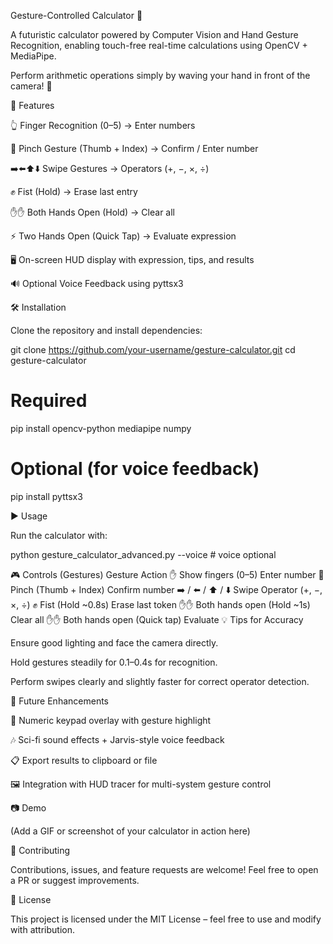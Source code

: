 Gesture-Controlled Calculator 🤖

A futuristic calculator powered by Computer Vision and Hand Gesture Recognition, enabling touch-free real-time calculations using OpenCV + MediaPipe.

Perform arithmetic operations simply by waving your hand in front of the camera! 🚀

📌 Features

👆 Finger Recognition (0–5) → Enter numbers

🤏 Pinch Gesture (Thumb + Index) → Confirm / Enter number

➡️⬅️⬆️⬇️ Swipe Gestures → Operators (+, −, ×, ÷)

✊ Fist (Hold) → Erase last entry

✋✋ Both Hands Open (Hold) → Clear all

⚡ Two Hands Open (Quick Tap) → Evaluate expression

🖥️ On-screen HUD display with expression, tips, and results

🔊 Optional Voice Feedback using pyttsx3

🛠 Installation

Clone the repository and install dependencies:

git clone https://github.com/your-username/gesture-calculator.git
cd gesture-calculator

# Required
pip install opencv-python mediapipe numpy

# Optional (for voice feedback)
pip install pyttsx3

▶️ Usage

Run the calculator with:

python gesture_calculator_advanced.py --voice   # voice optional

🎮 Controls (Gestures)
Gesture	Action
✋ Show fingers (0–5)	Enter number
🤏 Pinch (Thumb + Index)	Confirm number
➡️ / ⬅️ / ⬆️ / ⬇️ Swipe	Operator (+, −, ×, ÷)
✊ Fist (Hold ~0.8s)	Erase last token
✋✋ Both hands open (Hold ~1s)	Clear all
✋✋ Both hands open (Quick tap)	Evaluate
💡 Tips for Accuracy

Ensure good lighting and face the camera directly.

Hold gestures steadily for 0.1–0.4s for recognition.

Perform swipes clearly and slightly faster for correct operator detection.

🚀 Future Enhancements

🔢 Numeric keypad overlay with gesture highlight

🎶 Sci-fi sound effects + Jarvis-style voice feedback

📋 Export results to clipboard or file

🖼️ Integration with HUD tracer for multi-system gesture control

📷 Demo

(Add a GIF or screenshot of your calculator in action here)

🤝 Contributing

Contributions, issues, and feature requests are welcome!
Feel free to open a PR or suggest improvements.

📜 License

This project is licensed under the MIT License – feel free to use and modify with attribution.
